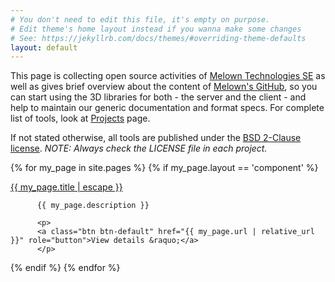 ```yaml
---
# You don't need to edit this file, it's empty on purpose.
# Edit theme's home layout instead if you wanna make some changes
# See: https://jekyllrb.com/docs/themes/#overriding-theme-defaults
layout: default
---
```


This page is collecting open source activities of [Melown Technologies
SE](http://melown.com) as well as gives brief overview about the content of [Melown's
GitHub](https://github.com/melown), so you can start using the 3D libraries for
both - the server and the client - and help to maintain our generic
documentation and format specs. For complete list of
tools, look  at [Projects](/projects) page.

If not stated otherwise, all tools are published under the [BSD 2-Clause
license](https://opensource.org/licenses/BSD-2-Clause). *NOTE: Always check the
LICENSE file in each project.*

<div class="container">

<div class="row">

{% for my_page in site.pages %}
  {% if my_page.layout == 'component' %}
  <div class="col-md-4">
  <div class="panel panel-default">
  
  <div class="panel-heading"><a href="{{ my_page.url | relative_url }}">{{ my_page.title | escape }}</a></div>
  <div class="panel-body">

          {{ my_page.description }}

          <p>
          <a class="btn btn-default" href="{{ my_page.url | relative_url }}" role="button">View details &raquo;</a>
          </p>
  </div> <!-- panel-body -->
  </div> <!-- panel -->
  </div> <!-- col-md4 -->
  {% endif %}
{% endfor %}


</div><!-- row -->
</div> <!-- container -->
